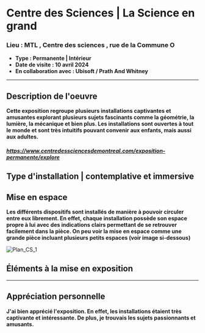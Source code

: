 # **Centre des Sciences** | **La Science en grand**
### **Lieu : MTL , Centre des sciences** ,  rue de la Commune O
 - **Type : Permanente | Intérieur**
 - **Date de visite : 10 avril 2024**
 - **En collaboration avec : Ubisoft / Prath And Whitney**
____________________________

## **Description de l'oeuvre**

**Cette exposition regroupe plusieurs installations captivantes et amusantes explorant plusieurs sujets fascinants comme la géométrie, la lumière, la mécanique et bien plus. Les installations sont ouvertes à tout le monde et sont très intuitifs pouvant convenir aux enfants, mais aussi aux adultes.** 

##### https://www.centredessciencesdemontreal.com/exposition-permanente/explore

## **Type d'installation | contemplative et immersive**

## **Mise en espace**
**Les différents dispositifs sont installés de manière à pouvoir circuler entre eux librement. En effet, chaque installation possède son espace propre à lui avec des indications clairs permettant de se retrouver facilement dans la pièce. On peu voir la mise en espace comme une grande pièce incluant plusieurs petits espaces (voir image si-dessous)**

![Plan_CS_1](https://github.com/JoCrevier/H24_V11_inspiration_Crevier/assets/112189750/c4535292-45f7-48ea-bd57-561c4441af18)


## **Éléments à la mise en exposition**
**** 

## **Appréciation personnelle**
**J'ai bien apprécié l'exposition. En effet, les installations étaient très captivante et intéressante. De plus, je trouvais les sujets passionnants et amusants.**
